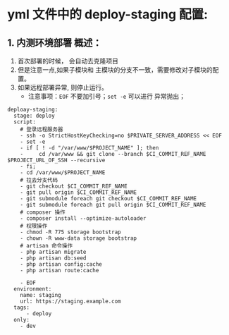 # yml 文件中的 deploy-staging 配置:
## 1. 内测环境部署 概述：
1. 首次部署的时候， 会自动去克隆项目
2. 但是注意一点,如果子模块和 主模块的分支不一致，需要修改对子模块的配置。
3. 如果远程部署异常, 则停止运行。
    * 注意事项：`EOF` 不要加引号；`set -e` 可以进行 异常抛出；

```
deploay-staging:
  stage: deploy
  script:
    # 登录远程服务器
    - ssh -o StrictHostKeyChecking=no $PRIVATE_SERVER_ADDRESS << EOF
    - set -e
    - if [ ! -d "/var/www/$PROJECT_NAME" ]; then
    -     cd /var/www && git clone --branch $CI_COMMIT_REF_NAME $PROJECT_URL_OF_SSH --recursive
    - fi;
    - cd /var/www/$PROJECT_NAME
    # 拉去分支代码
    - git checkout $CI_COMMIT_REF_NAME
    - git pull origin $CI_COMMIT_REF_NAME
    - git submodule foreach git checkout $CI_COMMIT_REF_NAME
    - git submodule foreach git pull origin $CI_COMMIT_REF_NAME
    # composer 操作
    - composer install --optimize-autoloader
    # 权限操作
    - chmod -R 775 storage bootstrap
    - chown -R www-data storage bootstrap
    # artisan 命令操作
    - php artisan migrate
    - php artisan db:seed
    - php artisan config:cache
    - php artisan route:cache
    
    - EOF
  environment:
    name: staging
    url: https://staging.example.com
  tags:
      - deploy
  only:
    - dev
```